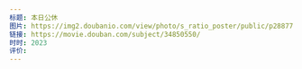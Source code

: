 ```yaml
---
标题: 本日公休
图片: https://img2.doubanio.com/view/photo/s_ratio_poster/public/p2887742431.webp
链接: https://movie.douban.com/subject/34850550/
时时: 2023
评价:
---
```


